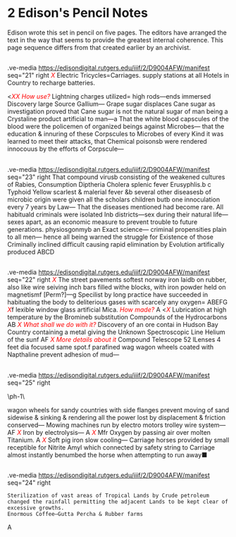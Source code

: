 # 2 Edison's Pencil Notes

Edison wrote this set in pencil on five pages. The editors have arranged the text in the way that seems to provide the greatest internal coherence. This page sequence differs from that created earlier by an archivist.
##
.ve-media https://edisondigital.rutgers.edu/iiif/2/D9004AFW/manifest seq="21" right
	<span style="color:red">*X*</span> Electric Tricycles=Carriages. supply stations at all Hotels in Country to recharge batteries.

<<span style="color:red">*XX How use?*</span> Lightning charges utilized= high rods—ends immersed
	Discovery large Source Gallium—
	Grape sugar displaces Cane sugar as investigation proved that Cane sugar is not the natural sugar of man being a Crystaline product artificial to man—a 
	That the white blood capscules of the blood were the policemen of organized beings against Microbes— that the education & innuring of these Corpscules to Microbes of every Kind it was learned to meet their attacks, that Chemical poisonsb were rendered innocouus by the efforts of Corpscule—
##
.ve-media https://edisondigital.rutgers.edu/iiif/2/D9004AFW/manifest seq="23" right
	That compound virusb consisting of the weakened cultures of Rabies, Consumption Diptheria Cholera splenic fever Erusyphlis.b <Erysipelass>c Typhoid Yellow scarlest & malerial fever &b several other diseasesb of microbic origin were given all the scholars children butb one innoculation every 7 years by Law— That the diseases mentioned had become rare.
	All habituald criminals were isolated Inb districts—sex during their natural life— sexes apart, as an economic measure to prevent trouble to future generations. 
	physiosgonmyb an Exact science— criminal propensities plain to all men— hence all being warned the struggle for Existence of those Criminally inclined difficult causing rapid elimination by Evolution artifically produced
ABCD
##
.ve-media https://edisondigital.rutgers.edu/iiif/2/D9004AFW/manifest seq="22" right
	<span style="color:red">*X*</span> The street pavements softest norway iron laidb on rubber, also like wire seiving inch bars filled withe blocks, with iron powder held on magnetismf 
	[Perm?]—g Specilist by long practice have succeeded in habituating the body to deliterious gases with scarcely any oxygen=
ABEFG
	<span style="color:red">*X*</span>f lexible window glass artificial Mica. <span style="color:red">*How made?*</span> <OK>
A
	<<span style="color:red">*X*</span> Lubrication at high temperature by the Bromineb substitution Compounds of the Hydrocarbons
AB
	 <span style="color:red">*X What shall we do with it?*</span> Discovery of an ore contai in Hudson Bay Country containing a metal giving the Unknown Spectroscopic Line Helium of the sunf
AF
	<span style="color:red">*X More details about it*</span> Compound Telescope 52 lLenses 4 feet dia focused same spot.f
	parafined wag wagon wheels coated with Napthaline prevent adhesion of mud— 
##
.ve-media https://edisondigital.rutgers.edu/iiif/2/D9004AFW/manifest seq="25" right

\ph-1\
	
wagon wheels for sandy countries with side flanges prevent moving of sand sidewise & sinking & rendering all the power lost by displacement & friction conserved— 
	Mowing machines run by electro motors trolley wire system—
AF
	<span style="color:red">*X*</span> Iron by electrolysis—
A
	<span style="color:red">*X*</span> Mfr Oxygen by passing air over molten Titanium.
A
	<span style="color:red">*X*</span> Soft pig iron slow cooling—
	Carriage horses provided by small receptible for Nitrite Amyl which connected by safety string to Carriage almost instantly benumbed the horse when attempting to run away■<OK>
##
.ve-media https://edisondigital.rutgers.edu/iiif/2/D9004AFW/manifest seq="24" right

	Sterilization of vast areas of Tropical Lands by Crude petroleum changed the rainfall permitting the adjacent Lands to be kept clear of excessive growths. 
	Enormous Coffee—Gutta Percha & Rubber farms
A